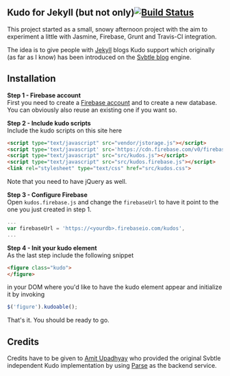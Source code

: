 Kudo for Jekyll (but not only)[![Build Status](https://travis-ci.org/juristr/kudos-jekyll.png?branch=master)](https://travis-ci.org/juristr/kudos-jekyll)
---

This project started as a small, snowy afternoon project with the aim to experiment a little with Jasmine, Firebase, Grunt and Travis-CI integration.

The idea is to give people with [Jekyll](http://jekyllrb.com) blogs Kudo support which originally (as far as I know) has been introduced on the [Svbtle blog](https://svbtle.com/) engine.

## Installation

**Step 1 - Firebase account**  
First you need to create a [Firebase account](https://www.firebase.com/) and to create a new database. You can obviously also reuse an existing one if you want so.

**Step 2 - Include kudo scripts**  
Include the kudo scripts on this site here

```html
<script type="text/javascript" src="vendor/jstorage.js"></script>
<script type='text/javascript' src='https://cdn.firebase.com/v0/firebase.js'></script>
<script type="text/javascript" src="src/kudos.js"></script>
<script type="text/javascript" src="src/kudos.firebase.js"></script>
<link rel="stylesheet" type="text/css" href="src/kudos.css">
```

Note that you need to have jQuery as well.

**Step 3 - Configure Firebase**  
Open `kudos.firebase.js` and change the `firebaseUrl` to have it point to the one you just created in step 1.

```javascript
...
var firebaseUrl = 'https://<yourdb>.firebaseio.com/kudos',
...
```

**Step 4 - Init your kudo element**  
As the last step include the following snippet

```html
<figure class="kudo">
</figure>
```

in your DOM where you'd like to have the kudo element appear and initialize it by invoking

```javascript
$('figure').kudoable();
```

That's it. You should be ready to go.

## Credits

Credits have to be given to [Amit Upadhyay](http://amitu.com/2013/04/kudos-using-parse-for-jekyll/) who provided the original Svbtle independent Kudo implementation by using [Parse](https://parse.com/) as the backend service.
